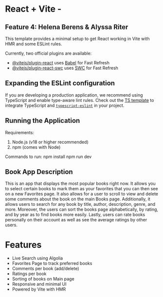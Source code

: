 # React + Vite - 
## Feature 4: Helena Berens & Alyssa Riter

This template provides a minimal setup to get React working in Vite with HMR and some ESLint rules.

Currently, two official plugins are available:

- [@vitejs/plugin-react](https://github.com/vitejs/vite-plugin-react/blob/main/packages/plugin-react/README.md) uses [Babel](https://babeljs.io/) for Fast Refresh
- [@vitejs/plugin-react-swc](https://github.com/vitejs/vite-plugin-react-swc) uses [SWC](https://swc.rs/) for Fast Refresh

## Expanding the ESLint configuration

If you are developing a production application, we recommend using TypeScript and enable type-aware lint rules. Check out the [TS template](https://github.com/vitejs/vite/tree/main/packages/create-vite/template-react-ts) to integrate TypeScript and [`typescript-eslint`](https://typescript-eslint.io) in your project.

## Running the Application 
Requirements: 
1) Node.js (v18 or higher recommended)
2) npm (comes with Node)

Commands to run: 
npm install 
npm run dev 

## Book App Description

This is an app that displays the most popular books right now. It allows you to select certain books to mark them as your favorites that you can then see on a new Favorites page. It also allows for a user to scroll to view and delete some comments about the book on the main Books page. Additionally, it allows users to search for any book by title, author, description, genre, and more. Moreover, the users can sort the books page alphabetically, by rating, and by year as to find books more easily. Lastly, users can rate books personally on their account as well as see the average ratings by other users. 

# Features
- Live Search using Algolia
- Favorites Page to track preferred books
- Comments per book (add/delete)
- Ratings per book
- Sorting of books on Main page
- Responsive and minimal UI
- Powered by Vite with HMR
